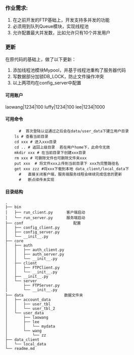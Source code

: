 ### 作业需求:

1. 在之前开发的FTP基础上，开发支持多并发的功能
2. 必须用到队列Queue模块，实现线程池
3. 允许配置最大并发数，比如允许只有10个并发用户

### 更新
在原代码的基础上，做了以下更新：
1. 添加线程池模块Mypool，并基于线程池重构了服务器代码
2. 写数据部分加锁DB_LOCK，防止文件操作冲突
3. 以上两项均在config_server中配置
    
#### 可用账户
laowang|1234|100
luffy|1234|100
lee|1234|1000

#### 可用命令
```
      #  首次登陆认证通过之后会在data/user_data下建立用户目录
    ls # 查看当前目录
    cd xxx # 进入xxx目录
    cd .. # 返回上级目录  若在用户home下，此命令无效
    mkdir xxx # 在当前目录下创建xxx目录
    rm xxx # 可删除文件也可删除文件夹xxx
    put xxx  # 将文件xxx上传到当前目录下 xxx为完整路径名
    get xxx zzz #将xxx下载到本地 data_client/local_data下
      #   直接关闭客户端，服务端服务线程会继续完成信息的更新
      #   断点续传未实现
```

#### 目录结构
```
.
├── bin
│   ├── run_client.py      客户端启动
│   └── run_server.py      服务端启动
├── conf                      配置
│   ├── config_client.py
│   ├── config_server.py
│   └── __init__.py
├── core
│   ├── auth
│   │   ├── auth_client.py
│   │   ├── auth_server.py
│   │   └── __init__.py
│   ├── client
│   │   ├── FTPClient.py
│   │   └── __init__.py
│   ├── __init__.py
│   └── server
│       ├── FTPServer.py
│       └── __init__.py
├── data                  数据文件夹
│   ├── account_data
│   │   ├── user_tbl
│   │   └── user_tbl_2
│   └── user_data
│       ├── laowang
│       ├── lee
│       │   └── mydata
│       └── wang
│           └── zz
├── data_client
│   └── local_data
└── readme.md

```

